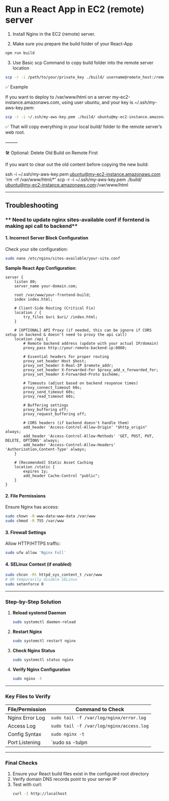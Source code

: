 
# Run a React App in EC2 (remote) server


1. Install Nginx in the EC2 (remote) server.

2. Make sure you prepare the build folder of your React-App
```sh
npm run build
```   
    
3. Use Basic scp Command to copy build folder into the remote server location
```sh
scp -r -i /path/to/your/private_key ./build/ username@remote_host:/remote/path/
```



✅ Example

If you want to deploy to /var/www/html on a server my-ec2-instance.amazonaws.com, using user ubuntu, and your key is ~/.ssh/my-aws-key.pem:
```sh
scp -r -i ~/.ssh/my-aws-key.pem ./build/ ubuntu@my-ec2-instance.amazonaws.com:/var/www/html
```
✅ That will copy everything in your local build/ folder to the remote server’s web root.

⸻

🛠️ Optional: Delete Old Build on Remote First

If you want to clear out the old content before copying the new build:

ssh -i ~/.ssh/my-aws-key.pem ubuntu@my-ec2-instance.amazonaws.com 'rm -rf /var/www/html/*'
scp -r -i ~/.ssh/my-aws-key.pem ./build/ ubuntu@my-ec2-instance.amazonaws.com:/var/www/html




------------

## Troubleshooting

### ** Need to update nginx sites-available conf if forntend is making api call to backend**

#### **1. Incorrect Server Block Configuration**
Check your site configuration:
```bash
sudo nano /etc/nginx/sites-available/your-site.conf
```

**Sample React App Configuration**:
```nginx
server {
    listen 80;
    server_name your-domain.com;

    root /var/www/your-frontend-build;
    index index.html;

    # Client-Side Routing (Critical Fix)
    location / {
        try_files $uri $uri/ /index.html;
    }

    # [OPTIONAL] API Proxy (if needed, this can be ignore if CORS setup in backend & doesn't need to proxy the api call)
    location /api {
        # Remote backend address (update with your actual IP/domain)
        proxy_pass http://your-remote-backend-ip:8080;
        
        # Essential headers for proper routing
        proxy_set_header Host $host;
        proxy_set_header X-Real-IP $remote_addr;
        proxy_set_header X-Forwarded-For $proxy_add_x_forwarded_for;
        proxy_set_header X-Forwarded-Proto $scheme;
    
        # Timeouts (adjust based on backend response times)
        proxy_connect_timeout 60s;
        proxy_send_timeout 60s;
        proxy_read_timeout 60s;
        
        # Buffering settings
        proxy_buffering off;
        proxy_request_buffering off;
        
        # CORS headers (if backend doesn't handle them)
        add_header 'Access-Control-Allow-Origin' "$http_origin" always;
        add_header 'Access-Control-Allow-Methods' 'GET, POST, PUT, DELETE, OPTIONS' always;
        add_header 'Access-Control-Allow-Headers' 'Authorization,Content-Type' always;
    }

    # [Recomended] Static Asset Caching
    location /static {
        expires 1y;
        add_header Cache-Control "public";
    }
}
```

#### **2. File Permissions**
Ensure Nginx has access:
```bash
sudo chown -R www-data:www-data /var/www
sudo chmod -R 755 /var/www
```

#### **3. Firewall Settings**
Allow HTTP/HTTPS traffic:
```bash
sudo ufw allow 'Nginx Full'
```

#### **4. SELinux Context (if enabled)**
```bash
sudo chcon -Rt httpd_sys_content_t /var/www
# OR temporarily disable SELinux
sudo setenforce 0
```

------------



### **Step-by-Step Solution**

1. **Reload systemd Daemon**
   ```bash
   sudo systemctl daemon-reload
   ```

2. **Restart Nginx**
   ```bash
   sudo systemctl restart nginx
   ```

3. **Check Nginx Status**
   ```bash
   sudo systemctl status nginx
   ```

4. **Verify Nginx Configuration**
   ```bash
   sudo nginx -t
   ```

---




### **Key Files to Verify**
| File/Permission | Command to Check |
|-----------------|------------------|
| Nginx Error Log | `sudo tail -f /var/log/nginx/error.log` |
| Access Log | `sudo tail -f /var/log/nginx/access.log` |
| Config Syntax | `sudo nginx -t` |
| Port Listening | `sudo ss -tulpn | grep nginx` |

---

### **Final Checks**
1. Ensure your React build files exist in the configured root directory
2. Verify domain DNS records point to your server IP
3. Test with curl:
   ```bash
   curl -I http://localhost
   ```


